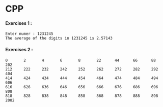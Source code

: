 # CPP

#### **Exercises 1 :** <br>

```{r}
Enter numer : 1231245
The average of the digits in 1231245 is 2.57143
```

#### **Exercises 2 :** <br>
```{r}
0       2       4       6       8       22      44      66      88      202
212     222     232     242     252     262     272     282     292     404
414     424     434     444     454     464     474     484     494     606
616     626     636     646     656     666     676     686     696     808
818     828     838     848     858     868     878     888     898     2002
```
